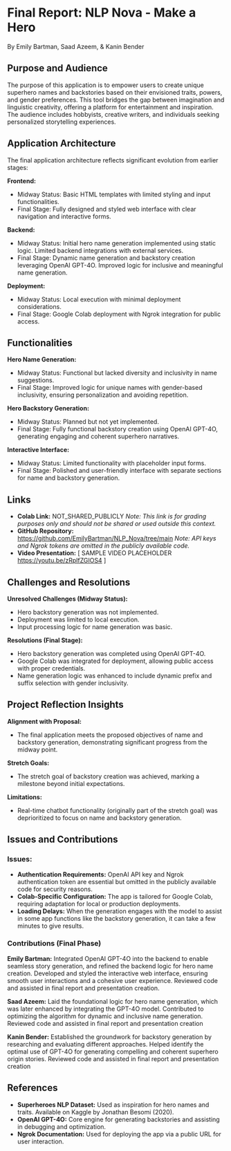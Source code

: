 # Final Report: NLP Nova - Make a Hero
By Emily Bartman, Saad Azeem, & Kanin Bender

## Purpose and Audience
The purpose of this application is to empower users to create unique superhero names and backstories based on their envisioned traits, powers, and gender preferences. This tool bridges the gap between imagination and linguistic creativity, offering a platform for entertainment and inspiration. The audience includes hobbyists, creative writers, and individuals seeking personalized storytelling experiences.

## Application Architecture
The final application architecture reflects significant evolution from earlier stages:

**Frontend:**
- Midway Status: Basic HTML templates with limited styling and input functionalities.
- Final Stage: Fully designed and styled web interface with clear navigation and interactive forms.

**Backend:**
- Midway Status: Initial hero name generation implemented using static logic. Limited backend integrations with external services.
- Final Stage: Dynamic name generation and backstory creation leveraging OpenAI GPT-4O. Improved logic for inclusive and meaningful name generation.

**Deployment:**
- Midway Status: Local execution with minimal deployment considerations.
- Final Stage: Google Colab deployment with Ngrok integration for public access.

## Functionalities

**Hero Name Generation:**
- Midway Status: Functional but lacked diversity and inclusivity in name suggestions.
- Final Stage: Improved logic for unique names with gender-based inclusivity, ensuring personalization and avoiding repetition.

**Hero Backstory Generation:**
- Midway Status: Planned but not yet implemented.
- Final Stage: Fully functional backstory creation using OpenAI GPT-4O, generating engaging and coherent superhero narratives.

**Interactive Interface:**
- Midway Status: Limited functionality with placeholder input forms.
- Final Stage: Polished and user-friendly interface with separate sections for name and backstory generation.

## Links
- **Colab Link:** NOT_SHARED_PUBLICLY
_Note: This link is for grading purposes only and should not be shared or used outside this context._
- **GitHub Repository:** https://github.com/EmilyBartman/NLP_Nova/tree/main
_Note: API keys and Ngrok tokens are omitted in the publicly available code._
- **Video Presentation:** [ SAMPLE VIDEO PLACEHOLDER https://youtu.be/zRplfZGIOS4 ]

## Challenges and Resolutions

**Unresolved Challenges (Midway Status):**
- Hero backstory generation was not implemented.
- Deployment was limited to local execution.
- Input processing logic for name generation was basic.

**Resolutions (Final Stage):**
- Hero backstory generation was completed using OpenAI GPT-4O.
- Google Colab was integrated for deployment, allowing public access with proper credentials.
- Name generation logic was enhanced to include dynamic prefix and suffix selection with gender inclusivity.

## Project Reflection Insights

**Alignment with Proposal:**
- The final application meets the proposed objectives of name and backstory generation, demonstrating significant progress from the midway point.

**Stretch Goals:**
- The stretch goal of backstory creation was achieved, marking a milestone beyond initial expectations.

**Limitations:**
- Real-time chatbot functionality (originally part of the stretch goal) was deprioritized to focus on name and backstory generation.

## Issues and Contributions
### Issues:

- **Authentication Requirements:** OpenAI API key and Ngrok authentication token are essential but omitted in the publicly available code for security reasons.
- **Colab-Specific Configuration:** The app is tailored for Google Colab, requiring adaptation for local or production deployments.
- **Loading Delays:** When the generation engages with the model to assist in some app functions like the backstory generation, it can take a few minutes to give results. 

### Contributions (Final Phase)

**Emily Bartman:** Integrated OpenAI GPT-4O into the backend to enable seamless story generation, and refined the backend logic for hero name creation. Developed and styled the interactive web interface, ensuring smooth user interactions and a cohesive user experience. Reviewed code and assisted in final report and presentation creation.

**Saad Azeem:** Laid the foundational logic for hero name generation, which was later enhanced by integrating the GPT-4O model. Contributed to optimizing the algorithm for dynamic and inclusive name generation. Reviewed code and assisted in final report and presentation creation

**Kanin Bender:** Established the groundwork for backstory generation by researching and evaluating different approaches. Helped identify the optimal use of GPT-4O for generating compelling and coherent superhero origin stories. Reviewed code and assisted in final report and presentation creation

## References
- **Superheroes NLP Dataset:** Used as inspiration for hero names and traits. Available on Kaggle by Jonathan Besomi (2020).
- **OpenAI GPT-4O:** Core engine for generating backstories and assisting in debugging and optimization.
- **Ngrok Documentation:** Used for deploying the app via a public URL for user interaction.
